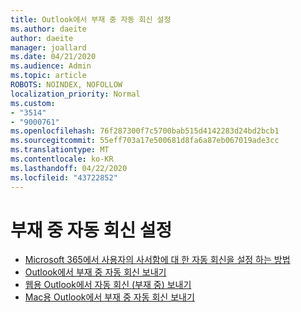 ```yaml
---
title: Outlook에서 부재 중 자동 회신 설정
ms.author: daeite
author: daeite
manager: joallard
ms.date: 04/21/2020
ms.audience: Admin
ms.topic: article
ROBOTS: NOINDEX, NOFOLLOW
localization_priority: Normal
ms.custom:
- "3514"
- "9000761"
ms.openlocfilehash: 76f287300f7c5700bab515d4142283d24bd2bcb1
ms.sourcegitcommit: 55eff703a17e500681d8fa6a87eb067019ade3cc
ms.translationtype: MT
ms.contentlocale: ko-KR
ms.lasthandoff: 04/22/2020
ms.locfileid: "43722852"
---
```

# <a name="set-up-out-of-office-automatic-replies"></a>부재 중 자동 회신 설정

- [Microsoft 365에서 사용자의 사서함에 대 한 자동 회신을 설정 하는 방법](https://docs.microsoft.com/exchange/troubleshoot/configure-mailboxes/set-automatic-replies)
- [Outlook에서 부재 중 자동 회신 보내기](https://support.office.com/article/9742f476-5348-4f9f-997f-5e208513bd67)
- [웹용 Outlook에서 자동 회신 (부재 중) 보내기](https://support.office.com/article/0c193ab0-b9e1-4058-84be-a5b014242290)
- [Mac용 Outlook에서 부재 중 자동 회신 보내기](https://support.office.com/article/4e07ab75-beda-4f9e-bcdc-44471ebacdee)
